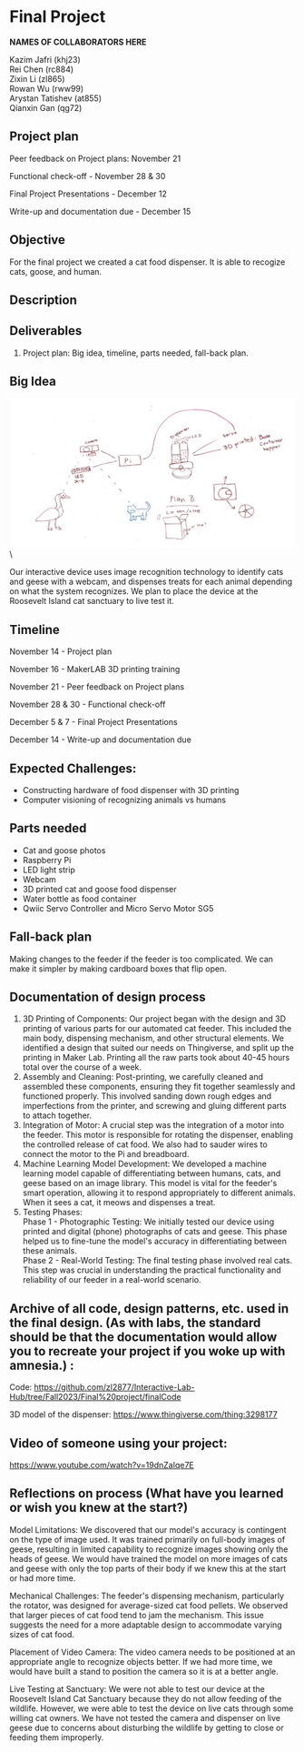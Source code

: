 # Final Project

**NAMES OF COLLABORATORS HERE**

Kazim Jafri (khj23)\
Rei Chen (rc884)\
Zixin Li (zl865)\
Rowan Wu (rww99)\
Arystan Tatishev (at855)\
Qianxin Gan (qg72)


## Project plan

Peer feedback on Project plans: November 21

Functional check-off - November 28 & 30

Final Project Presentations - December 12

Write-up and documentation due - December 15 

## Objective
For the final project we created a cat food dispenser. It is able to recogize cats, goose, and human. 

 
## Description


## Deliverables

1. Project plan: Big idea, timeline, parts needed, fall-back plan.

## Big Idea

<img src="./img/img1.png" width="800">\

Our interactive device uses image recognition technology to identify cats and geese with a webcam, and dispenses treats for each animal depending on what the system recognizes. We plan to place the device at the Roosevelt Island cat sanctuary to live test it. 

## Timeline

November 14 - Project plan

November 16 - MakerLAB 3D printing training

November 21 - Peer feedback on Project plans

November 28 & 30 - Functional check-off

December 5 & 7 - Final Project Presentations

December 14 - Write-up and documentation due

## Expected Challenges:

- Constructing hardware of food dispenser with 3D printing
- Computer visioning of recognizing animals vs humans

## Parts needed
- Cat and goose photos
- Raspberry Pi
- LED light strip
- Webcam
- 3D printed cat and goose food dispenser
- Water bottle as food container
- Qwiic Servo Controller and Micro Servo Motor SG5


## Fall-back plan
Making changes to the feeder if the feeder is too complicated. We can make it simpler by making cardboard boxes that flip open. 

## Documentation of design process

1. 3D Printing of Components: Our project began with the design and 3D printing of various parts for our automated cat feeder. This included the main body, dispensing mechanism, and other structural elements. We identified a design that suited our needs on Thingiverse, and split up the printing in Maker Lab. Printing all the raw parts took about 40-45 hours total over the course of a week.
2. Assembly and Cleaning: Post-printing, we carefully cleaned and assembled these components, ensuring they fit together seamlessly and functioned properly. This involved sanding down rough edges and imperfections from the printer,  and screwing and gluing different parts to attach together.
3. Integration of Motor: A crucial step was the integration of a motor into the feeder. This motor is responsible for rotating the dispenser, enabling the controlled release of cat food. We also had to sauder wires to connect the motor to the Pi and breadboard.
4. Machine Learning Model Development: We developed a machine learning model capable of differentiating between humans, cats, and geese based on an image library. This model is vital for the feeder's smart operation, allowing it to respond appropriately to different animals. When it sees a cat, it meows and dispenses a treat.
5. Testing Phases:\
Phase 1 - Photographic Testing: We initially tested our device using printed and digital (phone) photographs of cats and geese. This phase helped us to fine-tune the model's accuracy in differentiating between these animals.\
Phase 2 - Real-World Testing: The final testing phase involved real cats. This step was crucial in understanding the practical functionality and reliability of our feeder in a real-world scenario.



## Archive of all code, design patterns, etc. used in the final design. (As with labs, the standard should be that the documentation would allow you to recreate your project if you woke up with amnesia.) :

Code: https://github.com/zl2877/Interactive-Lab-Hub/tree/Fall2023/Final%20project/finalCode

3D model of the dispenser: https://www.thingiverse.com/thing:3298177

   
## Video of someone using your project:

https://www.youtube.com/watch?v=19dnZaIqe7E
   
## Reflections on process (What have you learned or wish you knew at the start?)

Model Limitations: We discovered that our model's accuracy is contingent on the type of image used. It was trained primarily on full-body images of geese, resulting in limited capability to recognize images showing only the heads of geese. We would have trained the model on more images of cats and geese with only the top parts of their body if we knew this at the start or had more time. 

Mechanical Challenges: The feeder's dispensing mechanism, particularly the rotator, was designed for average-sized cat food pellets. We observed that larger pieces of cat food tend to jam the mechanism. This issue suggests the need for a more adaptable design to accommodate varying sizes of cat food.

Placement of Video Camera: The video camera needs to be positioned at an appropriate angle to recognize objects better. If we had more time, we would have built a stand to position the camera so it is at a better angle. 

Live Testing at Sanctuary: We were not able to test our device at the Roosevelt Island Cat Sanctuary because they do not allow feeding of the wildlife. However, we were able to test the device on live cats through some willing cat owners. We have not tested the camera and dispenser on live geese due to concerns about disturbing the wildlife by getting to close or feeding them improperly.

